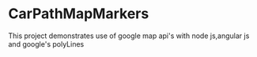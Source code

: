 # CarPathMapMarkers
This project demonstrates use of google map api's with node js,angular js and google's polyLines
 
